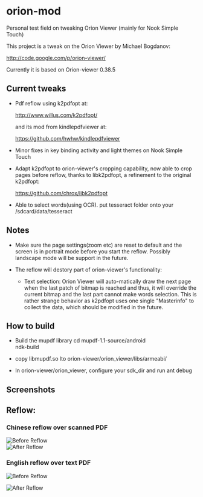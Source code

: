 orion-mod
=========

Personal test field on tweaking Orion Viewer (mainly for Nook Simple Touch)

This project is a tweak on the Orion Viewer by  Michael Bogdanov:

http://code.google.com/p/orion-viewer/

Currently it is based on Orion-viewer 0.38.5

Current tweaks
--------------

* Pdf reflow using k2pdfopt at:

  http://www.willus.com/k2pdfopt/

  and its mod from kindlepdfviewer at:

  https://github.com/hwhw/kindlepdfviewer

* Minor fixes in key binding activity and light themes on Nook Simple Touch

* Adapt k2pdfopt to orion-viewer's cropping capability, now able to crop pages before
  reflow, thanks to libk2pdfopt, a refinement to the original k2pdfopt:

  https://github.com/chrox/libk2pdfopt

* Able to select words(using OCR). 
  put tesseract folder  onto your /sdcard/data/tesseract
  
Notes
-------------
* Make sure the page settings(zoom etc) are reset to default and the screen is
  in portrait mode before you start the reflow. Possibly landscape mode will be support
  in the future.

* The reflow will destory part of orion-viewer's  functionality:
  - Text selection: Orion Viewer will auto-matically draw the next page when the last
    patch of bitmap is reached and thus, it will override the current bitmap and the last
    part cannot make words selection. This is rather strange behavior as k2pdfopt uses
    one single "Masterinfo" to collect the data, which should be modified in the future.
    
How to build
------------
* Build the mupdf library
  cd mupdf-1.1-source/android  
  ndk-build

* copy libmupdf.so lto orion-viewer/orion_viewer/libs/armeabi/

* In orion-viewer/orion_viewer, configure your sdk_dir and run ant debug

Screenshots
-----------
## Reflow: ##
### Chinese reflow over scanned PDF ###

  ![Before Reflow](https://github.com/kkspeed/orion-mod/raw/master/img/chn_1.png) \
  ![After Reflow](https://github.com/kkspeed/orion-mod/raw/master/img/chn_2.png) 

### English reflow over text PDF ###

  ![Before Reflow](https://github.com/kkspeed/orion-mod/raw/master/img/eng_1.png)

  ![After Reflow](https://github.com/kkspeed/orion-mod/raw/master/img/eng_2.png) 

